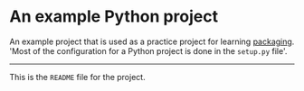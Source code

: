 # An example Python project

An example project that is used as a practice project for learning [packaging][pcking].
'Most of the configuration for a Python project is done in the `setup.py` file'.

----

This is the `README` file for the project.

[pcking]: https://packaging.python.org
"# example-project"
